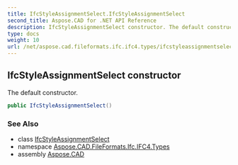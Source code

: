```yaml
---
title: IfcStyleAssignmentSelect.IfcStyleAssignmentSelect
second_title: Aspose.CAD for .NET API Reference
description: IfcStyleAssignmentSelect constructor. The default constructor
type: docs
weight: 10
url: /net/aspose.cad.fileformats.ifc.ifc4.types/ifcstyleassignmentselect/ifcstyleassignmentselect/
---
```

## IfcStyleAssignmentSelect constructor

The default constructor.

```csharp
public IfcStyleAssignmentSelect()
```

### See Also

* class [IfcStyleAssignmentSelect](../)
* namespace [Aspose.CAD.FileFormats.Ifc.IFC4.Types](../../ifcstyleassignmentselect/)
* assembly [Aspose.CAD](../../../)


